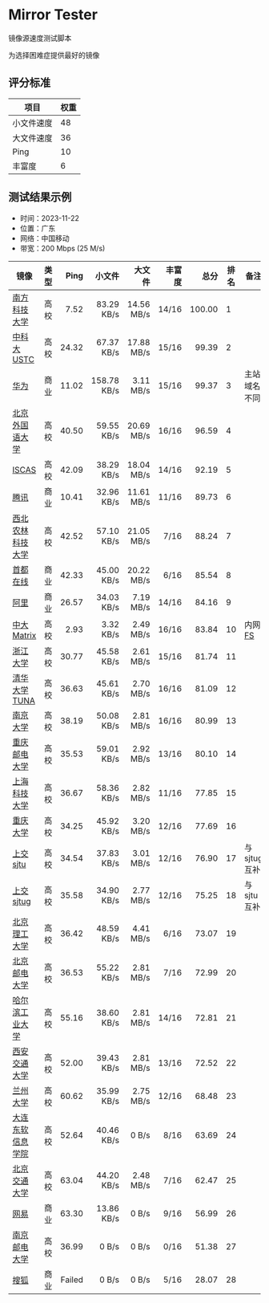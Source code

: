 # Mirror Tester
镜像源速度测试脚本

为选择困难症提供最好的镜像

## 评分标准

| 项目 | 权重 |
| --- | --- |
| 小文件速度 | 48 |
| 大文件速度 | 36 |
| Ping | 10 |
| 丰富度 | 6 |

## 测试结果示例
* 时间：2023-11-22
* 位置：广东
* 网络：中国移动
* 带宽：200 Mbps (25 M/s)

| 镜像 | 类型 | Ping | 小文件 | 大文件 | 丰富度 | 总分 | 排名 | 备注 |
| --- | --- | --: | --: | --: | --: | --: | --- | --- |
| [南方科技大学](https://mirrors.sustech.edu.cn) | 高校 | 7.52 | 83.29 KB/s | 14.56 MB/s | 14/16 | 100.00 | 1 |  |
| [中科大 USTC](https://mirrors.ustc.edu.cn) | 高校 | 24.32 | 67.37 KB/s | 17.88 MB/s | 15/16 | 99.39 | 2 |  |
| [华为](https://repo.huaweicloud.com) | 商业 | 11.02 | 158.78 KB/s | 3.11 MB/s | 15/16 | 99.37 | 3 | 主站域名不同 |
| [北京外国语大学](https://mirrors.bfsu.edu.cn) | 高校 | 40.50 | 59.55 KB/s | 20.69 MB/s | 16/16 | 96.59 | 4 |  |
| [ISCAS](https://mirror.iscas.ac.cn/) | 高校 | 42.09 | 38.29 KB/s | 18.04 MB/s | 14/16 | 92.19 | 5 |  |
| [腾讯](https://mirrors.tencent.com) | 商业 | 10.41 | 32.96 KB/s | 11.61 MB/s | 11/16 | 89.73 | 6 |  |
| [西北农林科技大学](https://mirrors.nwafu.edu.cn) | 高校 | 42.52 | 57.10 KB/s | 21.05 MB/s | 7/16 | 88.24 | 7 |  |
| [首都在线](https://mirrors.yun-idc.com) | 商业 | 42.33 | 45.00 KB/s | 20.22 MB/s | 6/16 | 85.54 | 8 |  |
| [阿里](https://mirrors.aliyun.com) | 商业 | 26.57 | 34.03 KB/s | 7.19 MB/s | 14/16 | 84.16 | 9 |  |
| [中大 Matrix](https://mirrors.matrix.moe) | 高校 | 2.93 | 3.32 KB/s | 2.49 MB/s | 16/16 | 83.84 | 10 | 内网 [FS](mirrors.py#L132) |
| [浙江大学](https://mirrors.zju.edu.cn) | 高校 | 30.77 | 45.58 KB/s | 2.61 MB/s | 15/16 | 81.74 | 11 |  |
| [清华大学 TUNA](https://mirrors.tuna.tsinghua.edu.cn) | 高校 | 36.63 | 45.61 KB/s | 2.70 MB/s | 16/16 | 81.09 | 12 |  |
| [南京大学](https://mirrors.nju.edu.cn) | 高校 | 38.19 | 50.08 KB/s | 2.81 MB/s | 16/16 | 80.99 | 13 |  |
| [重庆邮电大学](https://mirrors.cqupt.edu.cn) | 高校 | 35.53 | 59.01 KB/s | 2.92 MB/s | 13/16 | 80.10 | 14 |  |
| [上海科技大学](https://mirrors.shanghaitech.edu.cn) | 高校 | 36.67 | 58.36 KB/s | 2.82 MB/s | 11/16 | 77.85 | 15 |  |
| [重庆大学](https://mirrors.cqu.edu.cn) | 高校 | 34.25 | 45.92 KB/s | 3.20 MB/s | 12/16 | 77.69 | 16 |  |
| [上交 sjtu](https://mirror.sjtu.edu.cn) | 高校 | 34.54 | 37.83 KB/s | 3.01 MB/s | 12/16 | 76.90 | 17 | 与 sjtug 互补 |
| [上交 sjtug](https://mirrors.sjtug.sjtu.edu.cn) | 高校 | 35.58 | 34.90 KB/s | 2.77 MB/s | 12/16 | 75.25 | 18 | 与 sjtu 互补 |
| [北京理工大学](https://mirror.bit.edu.cn) | 高校 | 36.42 | 48.59 KB/s | 4.41 MB/s | 6/16 | 73.07 | 19 |  |
| [北京邮电大学](https://mirrors.bupt.edu.cn) | 高校 | 36.53 | 55.22 KB/s | 2.81 MB/s | 7/16 | 72.99 | 20 |  |
| [哈尔滨工业大学](https://mirrors.hit.edu.cn) | 高校 | 55.16 | 38.60 KB/s | 2.81 MB/s | 14/16 | 72.81 | 21 |  |
| [西安交通大学](https://mirrors.xjtu.edu.cn) | 高校 | 52.00 | 39.43 KB/s | 2.81 MB/s | 13/16 | 72.52 | 22 |  |
| [兰州大学](https://mirror.lzu.edu.cn) | 高校 | 60.62 | 35.99 KB/s | 2.75 MB/s | 12/16 | 68.48 | 23 |  |
| [大连东软信息学院](https://mirrors.neusoft.edu.cn) | 高校 | 52.64 | 40.46 KB/s | 0 B/s | 8/16 | 63.69 | 24 |  |
| [北京交通大学](https://mirror.bjtu.edu.cn) | 高校 | 63.04 | 44.20 KB/s | 2.48 MB/s | 7/16 | 62.47 | 25 |  |
| [网易](https://mirrors.163.com) | 商业 | 63.30 | 13.86 KB/s | 0 B/s | 9/16 | 56.99 | 26 |  |
| [南京邮电大学](https://mirrors.njupt.edu.cn) | 高校 | 36.99 | 0 B/s | 0 B/s | 0/16 | 51.38 | 27 |  |
| [搜狐](https://mirrors.sohu.com) | 商业 | Failed | 0 B/s | 0 B/s | 5/16 | 28.07 | 28 |  |
